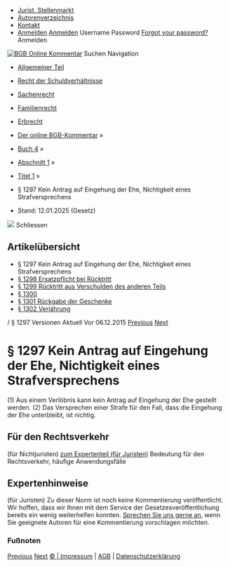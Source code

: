   * [Jurist. Stellenmarkt](https://bgb.kommentar.de/Buch-4/Abschnitt-1/Titel-1/</job-board> "Jurist. Stellenmarkt")
  * [Autorenverzeichnis](https://bgb.kommentar.de/Buch-4/Abschnitt-1/Titel-1/</Autorenverzeichnis> "Autorenverzeichnis")
  * [Kontakt](https://bgb.kommentar.de/Buch-4/Abschnitt-1/Titel-1/</Kontakt>)
  * [Anmelden](https://bgb.kommentar.de/Buch-4/Abschnitt-1/Titel-1/<#login> "show login form") [Anmelden](https://bgb.kommentar.de/Buch-4/Abschnitt-1/Titel-1/<#> "hide login form") Username Password
[Forgot your password?](https://bgb.kommentar.de/Buch-4/Abschnitt-1/Titel-1/</user/forgotpassword>) Anmelden 


[![BGB Online Kommentar](https://bgb.kommentar.de/extension/bgb/design/bgb/images/logo.png)](https://bgb.kommentar.de/Buch-4/Abschnitt-1/Titel-1/</> "BGB Online Kommentar")
Suchen
Navigation
  * [Allgemeiner Teil](https://bgb.kommentar.de/Buch-4/Abschnitt-1/Titel-1/</Buch-1>)
  * [Recht der Schuldverhältnisse](https://bgb.kommentar.de/Buch-4/Abschnitt-1/Titel-1/</Buch-2>)
  * [Sachenrecht](https://bgb.kommentar.de/Buch-4/Abschnitt-1/Titel-1/</Buch-3>)
  * [Familienrecht](https://bgb.kommentar.de/Buch-4/Abschnitt-1/Titel-1/</Buch-4>)
  * [Erbrecht](https://bgb.kommentar.de/Buch-4/Abschnitt-1/Titel-1/</Buch-5>)


  * [Der online BGB-Kommentar](https://bgb.kommentar.de/Buch-4/Abschnitt-1/Titel-1/</>) »
  * [Buch 4](https://bgb.kommentar.de/Buch-4/Abschnitt-1/Titel-1/</Buch-4>) »
  * [Abschnitt 1](https://bgb.kommentar.de/Buch-4/Abschnitt-1/Titel-1/</Buch-4/Abschnitt-1>) »
  * [Titel 1](https://bgb.kommentar.de/Buch-4/Abschnitt-1/Titel-1/</Buch-4/Abschnitt-1/Titel-1>) »
  * § 1297 Kein Antrag auf Eingehung der Ehe, Nichtigkeit eines Strafversprechens 
  * Stand: 12.01.2025 (Gesetz) 


![](https://vg01.met.vgwort.de/na/1c9909529ead4f509072c06d9081a7d5)
Schliessen 
## Artikelübersicht
  * § 1297 Kein Antrag auf Eingehung der Ehe, Nichtigkeit eines Strafversprechens 
  * [ § 1298 Ersatzpflicht bei Rücktritt ](https://bgb.kommentar.de/Buch-4/Abschnitt-1/Titel-1/</Buch-4/Abschnitt-1/Titel-1/Ersatzpflicht-bei-Ruecktritt>)
  * [ § 1299 Rücktritt aus Verschulden des anderen Teils ](https://bgb.kommentar.de/Buch-4/Abschnitt-1/Titel-1/</Buch-4/Abschnitt-1/Titel-1/Ruecktritt-aus-Verschulden-des-anderen-Teils>)
  * [ § 1300 ](https://bgb.kommentar.de/Buch-4/Abschnitt-1/Titel-1/</Buch-4/Abschnitt-1/Titel-1/node_1762>)
  * [ § 1301 Rückgabe der Geschenke ](https://bgb.kommentar.de/Buch-4/Abschnitt-1/Titel-1/</Buch-4/Abschnitt-1/Titel-1/Rueckgabe-der-Geschenke>)
  * [ § 1302 Verjährung ](https://bgb.kommentar.de/Buch-4/Abschnitt-1/Titel-1/</Buch-4/Abschnitt-1/Titel-1/Verjaehrung>)


/ § 1297 
Versionen  Aktuell Vor 06.12.2015
[Previous](https://bgb.kommentar.de/Buch-4/Abschnitt-1/Titel-1/</Buch-3/Abschnitt-8/Titel-2/Erstreckung-auf-Zinsscheine> "§ 1296 Erstreckung auf Zinsscheine") [Next](https://bgb.kommentar.de/Buch-4/Abschnitt-1/Titel-1/</Buch-4/Abschnitt-1/Titel-1/Ersatzpflicht-bei-Ruecktritt> "§ 1298 Ersatzpflicht bei Rücktritt")
# § 1297 Kein Antrag auf Eingehung der Ehe, Nichtigkeit eines Strafversprechens
(1) Aus einem Verlöbnis kann kein Antrag auf Eingehung der Ehe gestellt werden.
(2) Das Versprechen einer Strafe für den Fall, dass die Eingehung der Ehe unterbleibt, ist nichtig.
## Für den Rechtsverkehr 
(für Nichtjuristen)
[zum Expertenteil (für Juristen)](https://bgb.kommentar.de/Buch-4/Abschnitt-1/Titel-1/<#expertenhinweise>)
Bedeutung für den Rechtsverkehr, häufige Anwendungsfälle
## Expertenhinweise
(für Juristen)
Zu dieser Norm ist noch keine Kommentierung veröffentlicht. Wir hoffen, dass wir Ihnen mit dem Service der Gesetzesveröffentlichung bereits ein wenig weiterhelfen konnten. [Sprechen Sie uns gerne an](https://bgb.kommentar.de/Buch-4/Abschnitt-1/Titel-1/</Kontakt>), wenn Sie geeignete Autoren für eine Kommentierung vorschlagen möchten. 
### Fußnoten
[Previous](https://bgb.kommentar.de/Buch-4/Abschnitt-1/Titel-1/</Buch-3/Abschnitt-8/Titel-2/Erstreckung-auf-Zinsscheine> "§ 1296 Erstreckung auf Zinsscheine") [Next](https://bgb.kommentar.de/Buch-4/Abschnitt-1/Titel-1/</Buch-4/Abschnitt-1/Titel-1/Ersatzpflicht-bei-Ruecktritt> "§ 1298 Ersatzpflicht bei Rücktritt")
[© | Impressum](https://bgb.kommentar.de/Buch-4/Abschnitt-1/Titel-1/</Kontakt>) | [AGB](https://bgb.kommentar.de/Buch-4/Abschnitt-1/Titel-1/</AGB>) | [Datenschutzerklärung](https://bgb.kommentar.de/Buch-4/Abschnitt-1/Titel-1/</Datenschutzerklaerung-fuer-Leser>)
